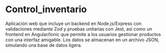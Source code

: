# Control_inventario
Aplicación web que incluye un backend en Node.js/Express con validaciones mediante Zod y pruebas unitarias con Jest, así como un frontend en Angular/Ionic que permite a los usuarios gestionar productos con una interfaz amigable. Los datos se almacenan en un archivo JSON, simulando una base de datos ligera.
